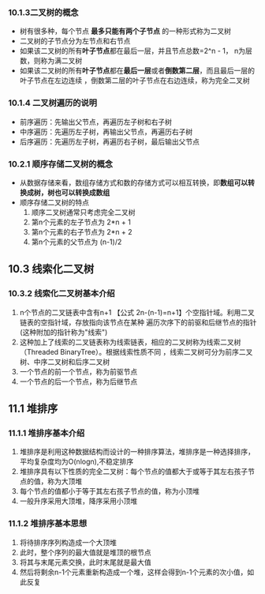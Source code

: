 ### 10.1.3二叉树的概念
- 树有很多种，每个节点 **最多只能有两个子节点** 的一种形式称为二叉树
- 二叉树的子节点分为左节点和右节点
- 如果该二叉树的所有**叶子节点**都在最后一层，并且节点总数=2^n - 1， n为层数，则称为满二叉树
- 如果该二叉树的所有**叶子节点**都在**最后一层**或者**倒数第二层**，而且最后一层的叶子节点在左边连续
，倒数第二层的叶子节点在右边连续，称为完全二叉树

### 10.1.4 二叉树遍历的说明
- 前序遍历：先输出父节点，再遍历左子树和右子树
- 中序遍历：先遍历左子树，再输出父节点，再遍历右子树
- 后序遍历：先遍历左子树，再遍历右子树，最后输出父节点

### 10.2.1 顺序存储二叉树的概念
 - 从数据存储来看，数组存储方式和数的存储方式可以相互转换，即**数组可以转换成树，树也可以转换成数组**
 - 顺序存储二叉树的特点
    1. 顺序二叉树通常只考虑完全二叉树
    2. 第n个元素的左子节点为 2*n + 1
    3. 第n个元素的右子节点为 2*n + 2
    4. 第n个元素的父节点为   (n-1)/2
    
## 10.3 线索化二叉树
### 10.3.2 线索化二叉树基本介绍
1. n个节点的二叉链表中含有n+1 【公式 2n-(n-1)=n+1】个空指针域。利用二叉链表的空指针域，存放指向该节点在某种
遍历次序下的前驱和后继节点的指针 (这种附加的指针称为"线索")
2. 这种加上了线索的二叉链表称为线索链表，相应的二叉树称为线索二叉树（Threaded BinaryTree）。根据线索性质不同
，线索二叉树可分为前序二叉树、中序二叉树和后序二叉树
3. 一个节点的前一个节点，称为前驱节点
4. 一个节点的后一个节点，称为后继节点 
    
## 11.1 堆排序
### 11.1.1 堆排序基本介绍
1. 堆排序是利用这种数据结构而设计的一种排序算法，堆排序是一种选择排序，平均复杂度均为O(nlogn),不稳定排序
2. 堆排序具有以下性质的完全二叉树：每个节点的值都大于或等于其左右孩子节点的值，称为大顶堆
3. 每个节点的值都小于等于其左右孩子节点的值，称为小顶堆
4. 一般升序采用大顶堆，降序采用小顶堆   
    
### 11.1.2 堆排序基本思想
1. 将待排序序列构造成一个大顶堆
2. 此时，整个序列的最大值就是堆顶的根节点
3. 将其与末尾元素交换，此时末尾就是最大值
4. 然后将剩余n-1个元素重新构造成一个堆，这样会得到n-1个元素的次小值，如此反复    
    
    
    
    
    
    
    
    
    
    
    
    
    
    
    
    